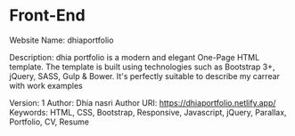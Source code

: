# Front-End
Website Name: dhiaportfolio

Description: dhia portfolio is a modern and elegant One-Page HTML template. The template is built using technologies such as Bootstrap 3+, jQuery, SASS, Gulp &amp; Bower. It's perfectly suitable to describe my carrear with work examples

Version: 1
Author: Dhia nasri
Author URI: https://dhiaportfolio.netlify.app/
Keywords: HTML, CSS, Bootstrap, Responsive, Javascript, jQuery, Parallax, Portfolio, CV, Resume

